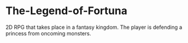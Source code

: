 # The-Legend-of-Fortuna
2D RPG that takes place in a fantasy kingdom. The player is defending a princess from oncoming monsters.
